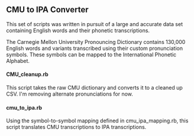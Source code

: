 ## CMU to IPA Converter

This set of scripts was written in pursuit of a large and accurate data set containing English words and their phonetic transcriptions.

The Carnegie Mellon University Pronouncing Dictionary contains 130,000 English words and variants transcribed using their custom pronunciation symbols. These symbols can be mapped to the International Phonetic Alphabet.

#### CMU_cleanup.rb

This script takes the raw CMU dictionary and converts it to a cleaned up CSV. I'm removing alternate pronunciations for now.

#### cmu_to_ipa.rb

Using the symbol-to-symbol mapping defined in cmu_ipa_mapping.rb, this script translates CMU transcriptions to IPA transcriptions.
